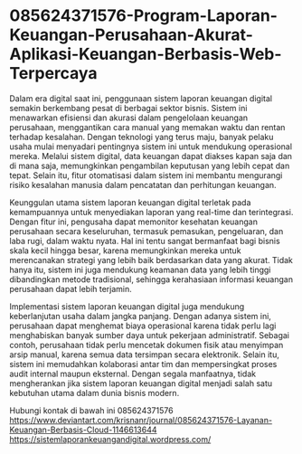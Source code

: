 # 085624371576-Program-Laporan-Keuangan-Perusahaan-Akurat-Aplikasi-Keuangan-Berbasis-Web-Terpercaya

Dalam era digital saat ini, penggunaan sistem laporan keuangan digital semakin berkembang pesat di berbagai sektor bisnis. Sistem ini menawarkan efisiensi dan akurasi dalam pengelolaan keuangan perusahaan, menggantikan cara manual yang memakan waktu dan rentan terhadap kesalahan. Dengan teknologi yang terus maju, banyak pelaku usaha mulai menyadari pentingnya sistem ini untuk mendukung operasional mereka. Melalui sistem digital, data keuangan dapat diakses kapan saja dan di mana saja, memungkinkan pengambilan keputusan yang lebih cepat dan tepat. Selain itu, fitur otomatisasi dalam sistem ini membantu mengurangi risiko kesalahan manusia dalam pencatatan dan perhitungan keuangan.

Keunggulan utama sistem laporan keuangan digital terletak pada kemampuannya untuk menyediakan laporan yang real-time dan terintegrasi. Dengan fitur ini, pengusaha dapat memonitor kesehatan keuangan perusahaan secara keseluruhan, termasuk pemasukan, pengeluaran, dan laba rugi, dalam waktu nyata. Hal ini tentu sangat bermanfaat bagi bisnis skala kecil hingga besar, karena memungkinkan mereka untuk merencanakan strategi yang lebih baik berdasarkan data yang akurat. Tidak hanya itu, sistem ini juga mendukung keamanan data yang lebih tinggi dibandingkan metode tradisional, sehingga kerahasiaan informasi keuangan perusahaan dapat lebih terjamin.

Implementasi sistem laporan keuangan digital juga mendukung keberlanjutan usaha dalam jangka panjang. Dengan adanya sistem ini, perusahaan dapat menghemat biaya operasional karena tidak perlu lagi menghabiskan banyak sumber daya untuk pekerjaan administratif. Sebagai contoh, perusahaan tidak perlu mencetak dokumen fisik atau menyimpan arsip manual, karena semua data tersimpan secara elektronik. Selain itu, sistem ini memudahkan kolaborasi antar tim dan mempersingkat proses audit internal maupun eksternal. Dengan segala manfaatnya, tidak mengherankan jika sistem laporan keuangan digital menjadi salah satu kebutuhan utama dalam dunia bisnis modern.

Hubungi kontak di bawah ini
085624371576
https://www.deviantart.com/krisnanr/journal/085624371576-Layanan-Keuangan-Berbasis-Cloud-1146613644
https://sistemlaporankeuangandigital.wordpress.com/
